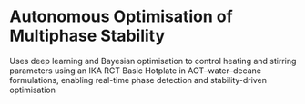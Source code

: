 # Autonomous Optimisation of Multiphase Stability
Uses deep learning and Bayesian optimisation to control heating and stirring parameters using an IKA RCT Basic Hotplate in AOT–water–decane formulations, enabling real-time phase detection and stability-driven optimisation

